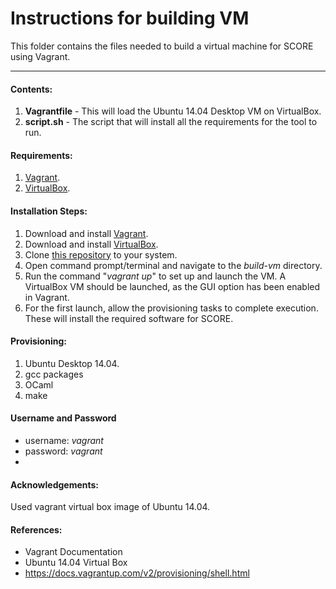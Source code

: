 
# Instructions for building VM
This folder contains the files needed to build a virtual machine for SCORE using Vagrant.
***

#### Contents:

1. **Vagrantfile** - This will load the Ubuntu 14.04 Desktop VM on VirtualBox.
2. **script.sh**  - The script that will install all the requirements for the tool to run.

#### Requirements:

1. [Vagrant](https://www.vagrantup.com/downloads.html). 
2. [VirtualBox](https://www.virtualbox.org/wiki/Downloads).

#### Installation Steps:
1. Download and install [Vagrant](https://www.vagrantup.com/downloads.html).
2. Download and install [VirtualBox](https://www.virtualbox.org/wiki/Downloads).
3. Clone [this repository](https://github.com/SoftwareEngineeringToolDemos/FSE-2011-SCORE) to your system.
4. Open command prompt/terminal and navigate to the _build-vm_ directory.
5. Run the command "_vagrant up_" to set up and launch the VM. A VirtualBox VM should be launched, as the GUI option has been enabled in Vagrant.
6. For the first launch, allow the provisioning tasks to complete execution. These will install the required software for SCORE.

#### Provisioning:

1. Ubuntu Desktop 14.04.
2. gcc packages
3. OCaml
4. make

#### Username and Password

* username: *vagrant*
* password: *vagrant*
* 

#### Acknowledgements:

Used vagrant virtual box image of Ubuntu 14.04.

#### References:

* Vagrant Documentation
* Ubuntu 14.04 Virtual Box
* https://docs.vagrantup.com/v2/provisioning/shell.html

